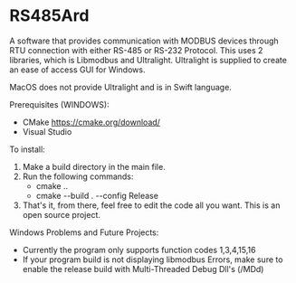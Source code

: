 # RS485Ard
A software that provides communication with MODBUS devices through RTU connection with either RS-485 or RS-232 Protocol.
This uses 2 libraries, which is Libmodbus and Ultralight.
Ultralight is supplied to create an ease of access GUI for Windows.

MacOS does not provide Ultralight and is in Swift language.

Prerequisites (WINDOWS):
  - CMake https://cmake.org/download/
  - Visual Studio

To install:
  1. Make a build directory in the main file.
  2. Run the following commands:
     - cmake ..
     - cmake --build . --config Release
  3. That's it, from there, feel free to edit the code all you want. This is an open source project.

Windows Problems and Future Projects:
- Currently the program only supports function codes 1,3,4,15,16
- If your program build is not displaying libmodbus Errors, make sure to enable the release build with Multi-Threaded Debug Dll's (/MDd)
